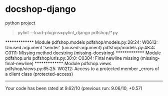 # docshop-django
python project

> pylint --load-plugins=pylint_django pdfshop/*.py

************* Module pdfshop.models
pdfshop/models.py:28:24: W0613: Unused argument 'sender' (unused-argument)
pdfshop/models.py:48:4: C0111: Missing method docstring (missing-docstring)
************* Module pdfshop.urls
pdfshop/urls.py:30:0: C0304: Final newline missing (missing-final-newline)
************* Module pdfshop.views
pdfshop/views.py:65:25: W0212: Access to a protected member _errors of a client class (protected-access)

------------------------------------------------------------------
Your code has been rated at 9.62/10 (previous run: 9.06/10, +0.57)
